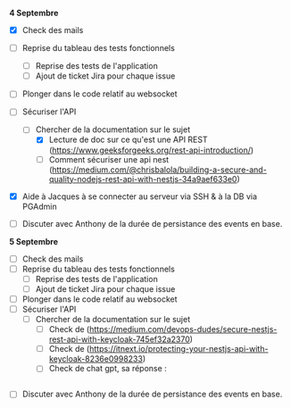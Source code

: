 **4 Septembre**
- [x] Check des mails
- [ ] Reprise du tableau des tests fonctionnels 
    - [ ] Reprise des tests de l'application
    - [ ] Ajout de ticket Jira pour chaque issue
- [ ] Plonger dans le code relatif au websocket
- [ ] Sécuriser l'API
    - [ ] Chercher de la documentation sur le sujet
        - [x] Lecture de doc sur ce qu'est une API REST (https://www.geeksforgeeks.org/rest-api-introduction/)
        - [ ] Comment sécuriser une api nest (https://medium.com/@chrisbalola/building-a-secure-and-quality-nodejs-rest-api-with-nestjs-34a9aef633e0)
- [x] Aide à Jacques à se connecter au serveur via SSH & à la DB via PGAdmin
- [ ] Discuter avec Anthony de la durée de persistance des events en base.


**5 Septembre**
- [ ] Check des mails
- [ ] Reprise du tableau des tests fonctionnels 
    - [ ] Reprise des tests de l'application
    - [ ] Ajout de ticket Jira pour chaque issue
- [ ] Plonger dans le code relatif au websocket
- [ ] Sécuriser l'API
    - [ ] Chercher de la documentation sur le sujet
        - [ ] Check de (https://medium.com/devops-dudes/secure-nestjs-rest-api-with-keycloak-745ef32a2370)
        - [ ] Check de (https://itnext.io/protecting-your-nestjs-api-with-keycloak-8236e0998233)
        - [ ] Check de chat gpt, sa réponse : 
        ```
        ```
- [ ] Discuter avec Anthony de la durée de persistance des events en base.